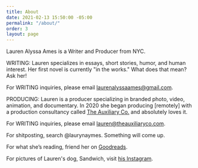 ```yaml
---
title: About
date: 2021-02-13 15:50:00 -05:00
permalink: "/about/"
order: 3
layout: page
---
```


Lauren Alyssa Ames is a Writer and Producer from NYC.

WRITING: Lauren specializes in essays, short stories, humor, and human interest. Her first novel is currently "in the works." What does that mean? Ask her!

For WRITING inquiries, please email [laurenalyssaames@gmail.com](mailto:laurenalyssaames@gmail.com).

PRODUCING: Lauren is a producer specializing in branded photo, video, animation, and documentary. In 2020 she began producing [remotely] with a  production consultancy called [The Auxiliary Co.](http://www.theauxiliaryco.com/) and absolutely loves it.

For WRITING inquiries, please email [lauren@theauxiliaryco.com](mailto:lauren@theauxiliaryco.com).

For shitposting, search @laurynaymes. Something will come up.

For what she’s reading, friend her on [Goodreads](https://www.goodreads.com/user/show/111201570-lauren).

For pictures of Lauren's dog, Sandwich, visit [his Instagram](https://www.instagram.com/sandwichtheterrier/).

